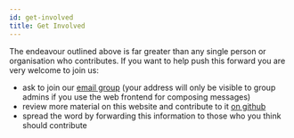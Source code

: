 ```yaml
---
id: get-involved
title: Get Involved
---
```


The endeavour outlined above is far greater than any single person or organisation who contributes.
If you want to help push this forward you are very welcome to join us:

- ask to join our [email group](https://groups.google.com/g/local-first-cooperation) (your address will only be visible to group admins if you use the web frontend for composing messages)
- review more material on this website and contribute to it [on github](https://github.com/local-first-cooperation/website)
- spread the word by forwarding this information to those who you think should contribute
